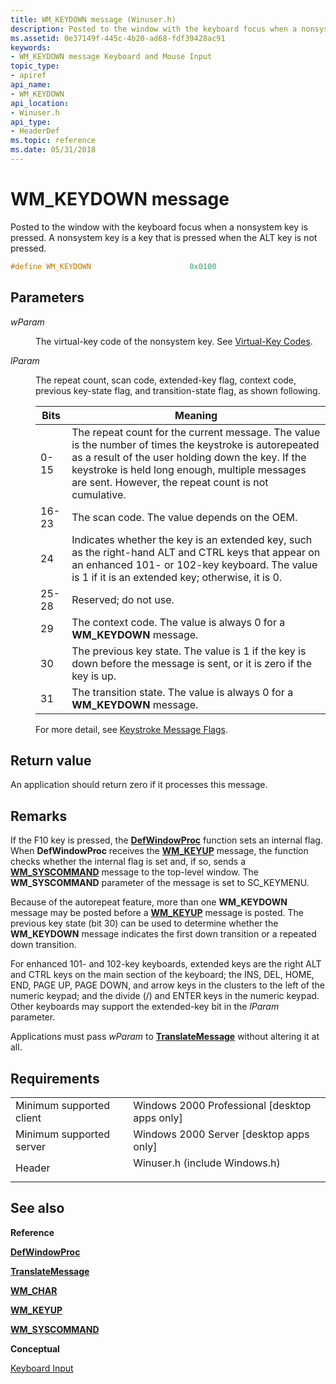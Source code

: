 ```yaml
---
title: WM_KEYDOWN message (Winuser.h)
description: Posted to the window with the keyboard focus when a nonsystem key is pressed. A nonsystem key is a key that is pressed when the ALT key is not pressed.
ms.assetid: 0e37149f-445c-4b20-ad68-fdf39428ac91
keywords:
- WM_KEYDOWN message Keyboard and Mouse Input
topic_type:
- apiref
api_name:
- WM_KEYDOWN
api_location:
- Winuser.h
api_type:
- HeaderDef
ms.topic: reference
ms.date: 05/31/2018
---
```


# WM\_KEYDOWN message

Posted to the window with the keyboard focus when a nonsystem key is pressed. A nonsystem key is a key that is pressed when the ALT key is not pressed.


```C++
#define WM_KEYDOWN                      0x0100
```



## Parameters

<dl> <dt>

*wParam* 
</dt> <dd>

The virtual-key code of the nonsystem key. See [Virtual-Key Codes](virtual-key-codes.md).

</dd> <dt>

*lParam* 
</dt> <dd>

The repeat count, scan code, extended-key flag, context code, previous key-state flag, and transition-state flag, as shown following.



| Bits  | Meaning                                                                                                                                                                                                                                                               |
|-------|-----------------------------------------------------------------------------------------------------------------------------------------------------------------------------------------------------------------------------------------------------------------------|
| 0-15  | The repeat count for the current message. The value is the number of times the keystroke is autorepeated as a result of the user holding down the key. If the keystroke is held long enough, multiple messages are sent. However, the repeat count is not cumulative. |
| 16-23 | The scan code. The value depends on the OEM.                                                                                                                                                                                                                          |
| 24    | Indicates whether the key is an extended key, such as the right-hand ALT and CTRL keys that appear on an enhanced 101- or 102-key keyboard. The value is 1 if it is an extended key; otherwise, it is 0.                                                              |
| 25-28 | Reserved; do not use.                                                                                                                                                                                                                                                 |
| 29    | The context code. The value is always 0 for a **WM\_KEYDOWN** message.                                                                                                                                                                                                |
| 30    | The previous key state. The value is 1 if the key is down before the message is sent, or it is zero if the key is up.                                                                                                                                                 |
| 31    | The transition state. The value is always 0 for a **WM\_KEYDOWN** message.                                                                                                                                                                                            |

For more detail, see [Keystroke Message Flags](about-keyboard-input.md#keystroke-message-flags).
 

</dd> </dl>

## Return value

An application should return zero if it processes this message.

## Remarks

If the F10 key is pressed, the [**DefWindowProc**](https://docs.microsoft.com/windows/desktop/api/winuser/nf-winuser-defwindowproca) function sets an internal flag. When **DefWindowProc** receives the [**WM\_KEYUP**](wm-keyup.md) message, the function checks whether the internal flag is set and, if so, sends a [**WM\_SYSCOMMAND**](https://docs.microsoft.com/windows/desktop/menurc/wm-syscommand) message to the top-level window. The **WM\_SYSCOMMAND** parameter of the message is set to SC\_KEYMENU.

Because of the autorepeat feature, more than one **WM\_KEYDOWN** message may be posted before a [**WM\_KEYUP**](wm-keyup.md) message is posted. The previous key state (bit 30) can be used to determine whether the **WM\_KEYDOWN** message indicates the first down transition or a repeated down transition.

For enhanced 101- and 102-key keyboards, extended keys are the right ALT and CTRL keys on the main section of the keyboard; the INS, DEL, HOME, END, PAGE UP, PAGE DOWN, and arrow keys in the clusters to the left of the numeric keypad; and the divide (/) and ENTER keys in the numeric keypad. Other keyboards may support the extended-key bit in the *lParam* parameter.

Applications must pass *wParam* to [**TranslateMessage**](https://docs.microsoft.com/windows/desktop/api/winuser/nf-winuser-translatemessage) without altering it at all.

## Requirements



|                                     |                                                                                                          |
|-------------------------------------|----------------------------------------------------------------------------------------------------------|
| Minimum supported client<br/> | Windows 2000 Professional \[desktop apps only\]<br/>                                               |
| Minimum supported server<br/> | Windows 2000 Server \[desktop apps only\]<br/>                                                     |
| Header<br/>                   | <dl> <dt>Winuser.h (include Windows.h)</dt> </dl> |



## See also

<dl> <dt>

**Reference**
</dt> <dt>

[**DefWindowProc**](https://docs.microsoft.com/windows/desktop/api/winuser/nf-winuser-defwindowproca)
</dt> <dt>

[**TranslateMessage**](https://docs.microsoft.com/windows/desktop/api/winuser/nf-winuser-translatemessage)
</dt> <dt>

[**WM\_CHAR**](wm-char.md)
</dt> <dt>

[**WM\_KEYUP**](wm-keyup.md)
</dt> <dt>

[**WM\_SYSCOMMAND**](https://docs.microsoft.com/windows/desktop/menurc/wm-syscommand)
</dt> <dt>

**Conceptual**
</dt> <dt>

[Keyboard Input](keyboard-input.md)
</dt> </dl>

 

 





